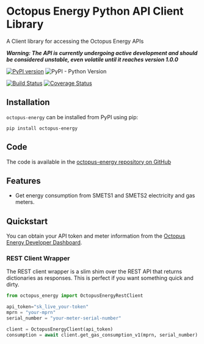# Octopus Energy Python API Client Library
A Client library for accessing the Octopus Energy APIs

***Warning: The API is currently undergoing active development and should be considered unstable,
even volatile until it reaches version 1.0.0***

[![PyPI version](https://badge.fury.io/py/octopus-energy.svg)](https://badge.fury.io/py/octopus-energy)
![PyPI - Python Version](https://img.shields.io/pypi/pyversions/octopus-energy)

[![Build Status](https://travis-ci.com/markallanson/octopus-energy.svg?branch=main)](https://travis-ci.com/markallanson/octopus-energy)
[![Coverage Status](https://coveralls.io/repos/github/markallanson/octopus-energy/badge.svg?branch=main)](https://coveralls.io/github/markallanson/octopus-energy?branch=main)

## Installation
`octopus-energy` can be installed from PyPI using pip:

```shell
pip install octopus-energy
```

## Code
The code is available in the [octopus-energy repository on GitHub][github]

## Features

* Get energy consumption from SMETS1 and SMETS2 electricity and gas meters.

## Quickstart
You can obtain your API token and meter information from the [Octopus Energy Developer 
Dashboard][octo dashboard].

### REST Client Wrapper
The REST client wrapper is a slim shim over the REST API that returns dictionaries as responses. This is perfect if you
want something quick and dirty.

```python
from octopus_energy import OctopusEnergyRestClient

api_token="sk_live_your-token"
mprn = "your-mprn"
serial_number = "your-meter-serial-number"

client = OctopusEnergyClient(api_token)
consumption = await client.get_gas_consumption_v1(mprn, serial_number)
```

[github]: https://github.com/markallanson/octopus-energy
[octo dashboard]: https://octopus.energy/dashboard/developer/
